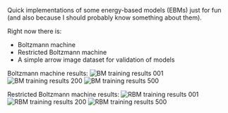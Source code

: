 Quick implementations of some energy-based models (EBMs) just for fun (and also because I should probably know something about them).

Right now there is:
* Boltzmann machine
* Restricted Boltzmann machine
* A simple arrow image dataset for validation of models

Boltzmann machine results:
![BM training results 001](https://github.com/tamique-debrito/EBMImplementations/bm_001.png)
![BM training results 200](https://github.com/tamique-debrito/EBMImplementations/bm_500.png)
![BM training results 500](https://github.com/tamique-debrito/EBMImplementations/bm_500.png)

Restricted Boltzmann machine results:
![RBM training results 001](https://github.com/tamique-debrito/EBMImplementations/rbm_001.png)
![RBM training results 200](https://github.com/tamique-debrito/EBMImplementations/rbm_500.png)
![RBM training results 500](https://github.com/tamique-debrito/EBMImplementations/rbm_500.png)